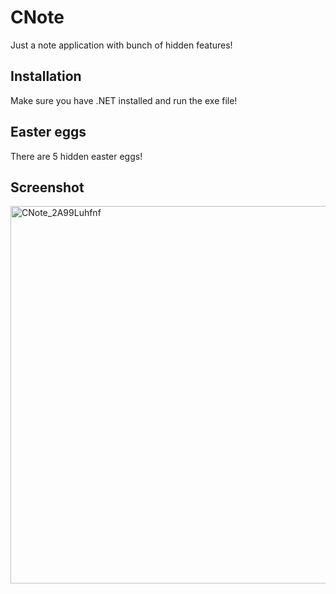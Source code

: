 # CNote

Just a note application with bunch of hidden features!

## Installation

Make sure you have .NET installed and run the exe file!

## Easter eggs

There are 5 hidden easter eggs!

## Screenshot
<img width="604" alt="CNote_2A99Luhfnf" src="https://user-images.githubusercontent.com/78033120/138382843-ea0a10fe-915f-45f6-9194-a4de13934fad.png">
